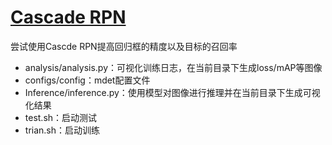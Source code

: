 # [Cascade RPN](https://arxiv.org/abs/1909.06720)

尝试使用Cascde RPN提高回归框的精度以及目标的召回率

- analysis/analysis.py：可视化训练日志，在当前目录下生成loss/mAP等图像
- configs/config：mdet配置文件
- Inference/inference.py：使用模型对图像进行推理并在当前目录下生成可视化结果
- test.sh：启动测试
- trian.sh：启动训练

